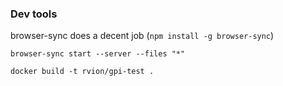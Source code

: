 

### Dev tools

browser-sync does a decent job (`npm install -g browser-sync`)

```shell
browser-sync start --server --files "*"
```

```
docker build -t rvion/gpi-test .
```